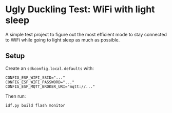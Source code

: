 # Ugly Duckling Test: WiFi with light sleep

A simple test project to figure out the most efficient mode to stay connected to WiFi while going to light sleep as much as possible.

## Setup

Create an `sdkconfig.local.defaults` with:

```properties
CONFIG_ESP_WIFI_SSID="..."
CONFIG_ESP_WIFI_PASSWORD="..."
CONFIG_ESP_MQTT_BROKER_URI="mqtt://..."
```

Then run:

```shell
idf.py build flash monitor
```
